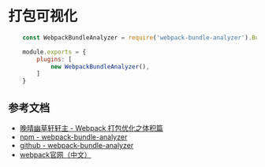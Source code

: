 # 打包可视化
```js
    const WebpackBundleAnalyzer = require('webpack-bundle-analyzer').BundleAnalyzerPlugin;

    module.exports = {
        plugins: [
            new WebpackBundleAnalyzer(),
        ]
    }
```

## 参考文档
* [晚晴幽草轩轩主 - Webpack 打包优化之体积篇](https://jeffjade.com/2017/08/06/124-webpack-packge-optimization-for-volume/)
* [npm - webpack-bundle-analyzer](https://www.npmjs.com/package/webpack-bundle-analyzer)
* [github - webpack-bundle-analyzer](https://github.com/webpack-contrib/webpack-bundle-analyzer)
* [webpack官网（中文）](https://doc.webpack-china.org/guides/code-splitting/#bundle-bundle-analysis-)
